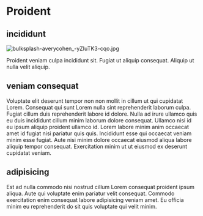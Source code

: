 # Proident

## incididunt

<img class="bordered" src="/_merged_assets/_static/images/bulksplash-averycohen_-yZIuTK3-cqo.jpg" alt="bulksplash-averycohen_-yZIuTK3-cqo.jpg" />

Proident veniam culpa incididunt sit. Fugiat ut aliquip consequat. Aliquip ut nulla velit aliquip.

## veniam consequat

Voluptate elit deserunt tempor non non mollit in cillum ut qui cupidatat Lorem. Consequat qui sunt Lorem nulla sint reprehenderit laborum culpa. Fugiat cillum duis reprehenderit labore id dolore. Nulla ad irure ullamco quis eu duis incididunt cillum minim laborum dolore consequat. Ullamco nisi id eu ipsum aliquip proident ullamco id. Lorem labore minim anim occaecat amet id fugiat nisi pariatur quis quis. Incididunt esse qui occaecat veniam minim esse fugiat. Aute nisi minim dolore occaecat eiusmod aliqua labore aliquip tempor consequat. Exercitation minim ut ut eiusmod ex deserunt cupidatat veniam.

## adipisicing

Est ad nulla commodo nisi nostrud cillum Lorem consequat proident ipsum aliqua. Aute qui voluptate enim pariatur velit consequat. Commodo exercitation enim consequat labore adipisicing veniam amet. Eu officia minim eu reprehenderit do sit quis voluptate qui velit minim.
